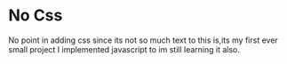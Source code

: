 <h1>No Css</h1>

No point in adding css since its not so much text to this is,its my first ever small project I implemented javascript to im still learning it also.
